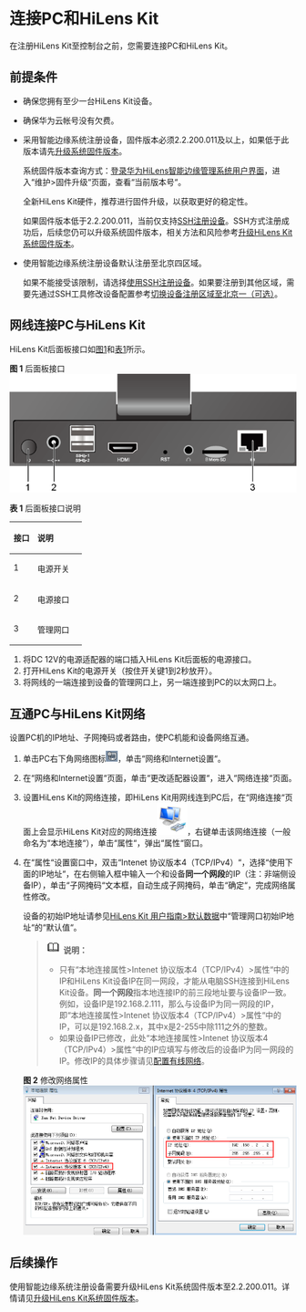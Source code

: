# 连接PC和HiLens Kit<a name="hilens_02_0049"></a>

在注册HiLens Kit至控制台之前，您需要连接PC和HiLens Kit。

## 前提条件<a name="section10466335498"></a>

-   确保您拥有至少一台HiLens Kit设备。
-   确保华为云帐号没有欠费。
-   采用智能边缘系统注册设备，固件版本必须2.2.200.011及以上，如果低于此版本请先[升级系统固件版本](升级HiLens-Kit系统固件版本.md)。

    系统固件版本查询方式：[登录华为HiLens智能边缘管理系统用户界面](https://support.huawei.com/enterprise/zh/doc/EDOC1100133284/1e2e9a10)，进入“维护\>固件升级“页面，查看“当前版本号“。

    全新HiLens Kit硬件，推荐进行固件升级，以获取更好的稳定性。

    如果固件版本低于2.2.200.011，当前仅支持[SSH注册设备](使用SSH注册设备.md)。SSH方式注册成功后，后续您仍可以升级系统固件版本，相关方法和风险参考[升级HiLens Kit系统固件版本](升级HiLens-Kit系统固件版本.md)。

-   使用智能边缘系统注册设备默认注册至北京四区域。

    如果不能接受该限制，请选择[使用SSH注册设备](使用SSH注册设备.md)。如果要注册到其他区域，需要先通过SSH工具修改设备配置参考[切换设备注册区域至北京一（可选）](SSH登录HiLens-Kit设备.md#section191304259256)。


## 网线连接PC与HiLens Kit<a name="section578116398810"></a>

HiLens Kit后面板接口如[图1](#fig062502229)和[表1](#table98731719132214)所示。

**图 1**  后面板接口<a name="fig062502229"></a>  
![](figures/后面板接口.png "后面板接口")

**表 1**  后面板接口说明

<a name="table98731719132214"></a>
<table><thead align="left"><tr id="row28731419142217"><th class="cellrowborder" valign="top" width="33.18%" id="mcps1.2.3.1.1"><p id="p4873101952211"><a name="p4873101952211"></a><a name="p4873101952211"></a>接口</p>
</th>
<th class="cellrowborder" valign="top" width="66.82000000000001%" id="mcps1.2.3.1.2"><p id="p1787319196224"><a name="p1787319196224"></a><a name="p1787319196224"></a>说明</p>
</th>
</tr>
</thead>
<tbody><tr id="row1287312194225"><td class="cellrowborder" valign="top" width="33.18%" headers="mcps1.2.3.1.1 "><p id="p487317192224"><a name="p487317192224"></a><a name="p487317192224"></a>1</p>
</td>
<td class="cellrowborder" valign="top" width="66.82000000000001%" headers="mcps1.2.3.1.2 "><p id="p1087351911221"><a name="p1087351911221"></a><a name="p1087351911221"></a>电源开关</p>
</td>
</tr>
<tr id="row1687391962213"><td class="cellrowborder" valign="top" width="33.18%" headers="mcps1.2.3.1.1 "><p id="p10874719112220"><a name="p10874719112220"></a><a name="p10874719112220"></a>2</p>
</td>
<td class="cellrowborder" valign="top" width="66.82000000000001%" headers="mcps1.2.3.1.2 "><p id="p138742019162217"><a name="p138742019162217"></a><a name="p138742019162217"></a>电源接口</p>
</td>
</tr>
<tr id="row1687417194228"><td class="cellrowborder" valign="top" width="33.18%" headers="mcps1.2.3.1.1 "><p id="p14874161916223"><a name="p14874161916223"></a><a name="p14874161916223"></a>3</p>
</td>
<td class="cellrowborder" valign="top" width="66.82000000000001%" headers="mcps1.2.3.1.2 "><p id="p58741119162219"><a name="p58741119162219"></a><a name="p58741119162219"></a>管理网口</p>
</td>
</tr>
</tbody>
</table>

1.  将DC 12V的电源适配器的端口插入HiLens Kit后面板的电源接口。
2.  打开HiLens Kit的电源开关（按住开关键1到2秒放开）。
3.  将网线的一端连接到设备的管理网口上，另一端连接到PC的以太网口上。

## 互通PC与HiLens Kit网络<a name="section1622718539"></a>

设置PC机的IP地址、子网掩码或者路由，使PC机能和设备网络互通。

1.  单击PC右下角网络图标![](figures/zh-cn_image_0266550871.png)，单击“网络和Internet设置“。
2.  在“网络和Internet设置“页面，单击“更改适配器设置“，进入“网络连接“页面。
3.  设置HiLens Kit的网络连接，即HiLens Kit用网线连到PC后，在“网络连接“页面上会显示HiLens Kit对应的网络连接![](figures/zh-cn_image_0266553472.png)，右键单击该网络连接（一般命名为“本地连接“），单击“属性“，弹出“属性“窗口。
4.  在“属性“设置窗口中，双击“Intenet 协议版本4（TCP/IPv4）“，选择“使用下面的IP地址“，在右侧输入框中输入一个和设备**同一个网段**的IP（注：非端侧设备IP），单击“子网掩码“文本框，自动生成子网掩码，单击“确定“，完成网络属性修改。

    设备的初始IP地址请参见[HiLens Kit 用户指南\>默认数据](https://support.huawei.com/enterprise/zh/doc/EDOC1100112066/2347bab9)中“管理网口初始IP地址“的“默认值“。

    >![](public_sys-resources/icon-note.gif) **说明：** 
    >-   只有“本地连接属性\>Intenet 协议版本4（TCP/IPv4）\>属性“中的IP和HiLens Kit设备IP在同一网段，才能从电脑SSH连接到HiLens Kit设备。**同一个网段**指本地连接IP的前三段地址要与设备IP一致。例如，设备IP是192.168.2.111，那么与设备IP为同一网段的IP，即“本地连接属性\>Intenet 协议版本4（TCP/IPv4）\>属性“中的IP，可以是192.168.2.x，其中x是2-255中除111之外的整数。
    >-   如果设备IP已修改，此处“本地连接属性\>Intenet 协议版本4（TCP/IPv4）\>属性“中的IP应填写与修改后的设备IP为同一网段的IP。修改IP的具体步骤请见[配置有线网络](https://support.huaweicloud.com/usermanual-hilens/hilens_02_0080.html)。

    **图 2**  修改网络属性<a name="fig1550171195313"></a>  
    ![](figures/修改网络属性.png "修改网络属性")


## 后续操作<a name="section1530164116444"></a>

使用智能边缘系统注册设备需要升级HiLens Kit系统固件版本至2.2.200.011。详情请见[升级HiLens Kit系统固件版本](升级HiLens-Kit系统固件版本.md)。

